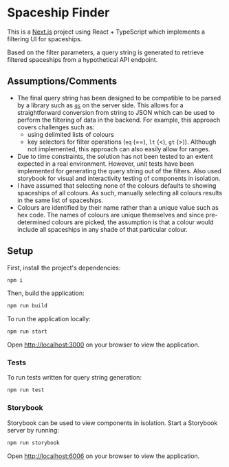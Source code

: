 # Spaceship Finder

This is a [Next.js](https://nextjs.org/) project using React + TypeScript which implements a filtering UI for spaceships.

Based on the filter parameters, a query string is generated to retrieve filtered spaceships from a hypothetical API endpoint.

## Assumptions/Comments

- The final query string has been designed to be compatible to be parsed by a library such as [`qs`](https://github.com/ljharb/qs) on the server side. This allows for a straightforward conversion from string to JSON which can be used to perform the filtering of data in the backend. For example, this approach covers challenges such as:
  - using delimited lists of colours
  - key selectors for filter operations (`eq` (==), `lt` (<), `gt` (>)). Although not implemented, this approach can also easily allow for ranges.
- Due to time constraints, the solution has not been tested to an extent expected in a real environment. However, unit tests have been implemented for generating the query string out of the filters. Also used storybook for visual and interactivity testing of components in isolation.
- I have assumed that selecting none of the colours defaults to showing spaceships of all colours. As such, manually selecting all colours results in the same list of spaceships.
- Colours are identified by their name rather than a unique value such as hex code. The names of colours are unique themselves and since pre-determined colours are picked, the assumption is that a colour would include all spaceships in any shade of that particular colour.

## Setup

First, install the project's dependencies:

```bash
npm i
```

Then, build the application:

```bash
npm run build
```

To run the application locally:

```bash
npm run start
```

Open [http://localhost:3000](http://localhost:3000) on your browser to view the application.

### Tests

To run tests written for query string generation:

```bash
npm run test
```

### Storybook

Storybook can be used to view components in isolation. Start a Storybook server by running:

```bash
npm run storybook
```

Open [http://localhost:6006](http://localhost:6006) on your browser to view the application.
